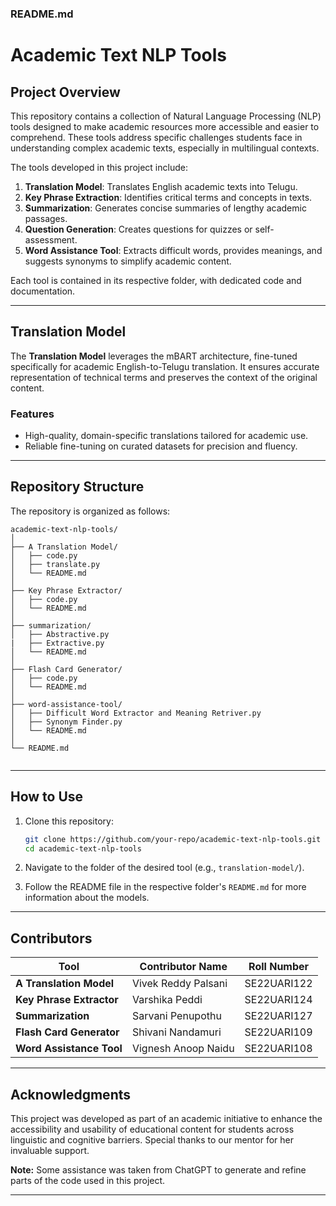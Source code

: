 ### README.md  

# **Academic Text NLP Tools**  

## **Project Overview**  
This repository contains a collection of Natural Language Processing (NLP) tools designed to make academic resources more accessible and easier to comprehend. These tools address specific challenges students face in understanding complex academic texts, especially in multilingual contexts.  

The tools developed in this project include:  
1. **Translation Model**: Translates English academic texts into Telugu.  
2. **Key Phrase Extraction**: Identifies critical terms and concepts in texts.  
3. **Summarization**: Generates concise summaries of lengthy academic passages.  
4. **Question Generation**: Creates questions for quizzes or self-assessment.  
5. **Word Assistance Tool**: Extracts difficult words, provides meanings, and suggests synonyms to simplify academic content.  

Each tool is contained in its respective folder, with dedicated code and documentation.  

---

## **Translation Model**  
The **Translation Model** leverages the mBART architecture, fine-tuned specifically for academic English-to-Telugu translation. It ensures accurate representation of technical terms and preserves the context of the original content.  

### **Features**  
- High-quality, domain-specific translations tailored for academic use.  
- Reliable fine-tuning on curated datasets for precision and fluency.  

---

## **Repository Structure**  

The repository is organized as follows:  

```
academic-text-nlp-tools/
│
├── A Translation Model/  
│   ├── code.py           
│   ├── translate.py        
│   └── README.md        
│
├── Key Phrase Extractor/  
│   ├── code.py                
│   └── README.md        
│
├── summarization/  
│   ├── Abstractive.py
|   ├── Extractive.py           
│   └── README.md         
│
├── Flash Card Generator/  
│   ├── code.py                 
│   └── README.md        
│
├── word-assistance-tool/  
│   ├── Difficult Word Extractor and Meaning Retriver.py            
│   ├── Synonym Finder.py        
│   └── README.md        
│
└── README.md            
 
```

---

## **How to Use**  

1. Clone this repository:  
   ```bash
   git clone https://github.com/your-repo/academic-text-nlp-tools.git
   cd academic-text-nlp-tools
   ```  

2. Navigate to the folder of the desired tool (e.g., `translation-model/`).  

3. Follow the README file in the respective folder's `README.md` for more information about the models.  

---

## **Contributors**  

| Tool                        | Contributor Name     | Roll Number      |  
|-----------------------------|----------------------|------------------|  
| **A Translation Model**     | Vivek Reddy Palsani  | SE22UARI122      |  
| **Key Phrase Extractor**    | Varshika Peddi       | SE22UARI124      |  
| **Summarization**           | Sarvani Penupothu    | SE22UARI127      |  
| **Flash Card Generator**    | Shivani Nandamuri    | SE22UARI109      |  
| **Word Assistance Tool**    | Vignesh Anoop Naidu  | SE22UARI108      |  

---

## **Acknowledgments**  

This project was developed as part of an academic initiative to enhance the accessibility and usability of educational content for students across linguistic and cognitive barriers. Special thanks to our mentor for her invaluable support.  

**Note:** Some assistance was taken from ChatGPT to generate and refine parts of the code used in this project.  

---  
